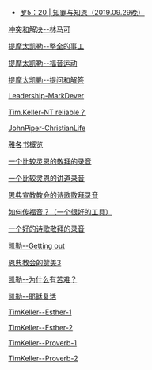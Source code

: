 - [罗5：20 | 知罪与知恩（2019.09.29晚）](/node/27663)

<a href="/node/12353">冲突和解决--林马可</a>

<a href="/node/12304">提摩太凯勒--整全的事工</a>

<a href="/node/12303">提摩太凯勒--福音运动</a>

<a href="/node/12302">提摩太凯勒--提问和解答</a>

<a href="/node/12298">Leadership-MarkDever</a>

<a href="/node/12265">Tim.Keller-NT reliable？</a>

<a href="/node/12264">JohnPiper-ChristianLife</a>

<a href="/node/12260">雅各书概览</a>

<a href="/node/12258">一个比较灵恩的敬拜的录音</a>

<a href="/node/12257">一个比较灵恩的讲道录音</a>

<a href="/node/12255">恩典宣教教会的诗歌敬拜录音</a>

<a href="/node/12246">如何传福音？（一个很好的工具）</a>

<a href="/node/12243">一个好的诗歌敬拜的录音</a>

<a href="/node/12227">凯勒--Getting out</a>

<a href="/node/12223">恩典教会的赞美3</a>

<a href="/node/12209">凯勒--为什么有苦难？</a>

<a href="/node/12201">凯勒--耶稣复活</a>

<a href="/node/12194">TimKeller--Esther-1</a>

<a href="/node/12193">TimKeller--Esther-2</a>

<a href="/node/12192">TimKeller--Proverb-1</a>

<a href="/node/12189">TimKeller--Proverb-2</a>